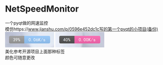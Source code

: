 # NetSpeedMonitor
一个pyqt做的网速监控  
模仿https://www.jianshu.com/p/0596e452dc1c写的第一个pyqt的小项目(备份)  
![pic](./image/pic0.png "截图")
![pic](./image/pic1.png "截图")  
美化参考开源项目上面那种标签  
颜色可随意更改

